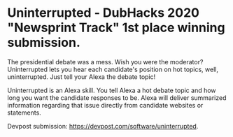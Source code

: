 # Uninterrupted - DubHacks 2020 "Newsprint Track" 1st place winning submission.

The presidential debate was a mess. Wish you were the moderator? Uninterrupted lets you hear each candidate's position on hot topics, well, uninterrupted. Just tell your Alexa the debate topic!

Uninterrupted is an Alexa skill. You tell Alexa a hot debate topic and how long you want the candidate responses to be. Alexa will deliver summarized information regarding that issue directly from candidate websites or statements.

Devpost submission: https://devpost.com/software/uninterrupted.
